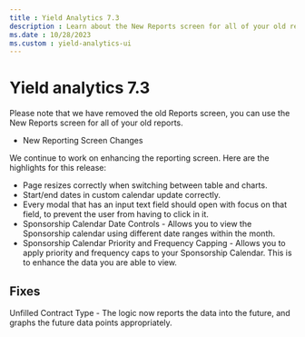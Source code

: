 ```yaml
---
title : Yield Analytics 7.3
description : Learn about the New Reports screen for all of your old reports.  
ms.date : 10/28/2023
ms.custom : yield-analytics-ui 
---
```



# Yield analytics 7.3

Please note that we have removed the old Reports screen, you can use the
New Reports screen for all of your old reports. 

- New Reporting Screen Changes

We continue to work on enhancing the reporting screen. Here are the
highlights for this release:

- Page resizes correctly when switching between table and charts.
- Start/end dates in custom calendar update correctly.
- Every modal that has an input text field should open with focus on
  that field, to prevent the user from having to click in it.
- Sponsorship Calendar Date Controls - Allows you to view the
  Sponsorship calendar using different date ranges within the month.
- Sponsorship Calendar Priority and Frequency Capping - Allows you to
  apply priority and frequency caps to your Sponsorship Calendar. This
  is to enhance the data you are able to view.

## Fixes

Unfilled Contract Type - The logic now reports the data into the future,
and graphs the future data points appropriately.